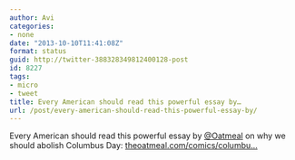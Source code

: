 ```yaml
---
author: Avi
categories:
- none
date: "2013-10-10T11:41:08Z"
format: status
guid: http://twitter-388328349812400128-post
id: 8227
tags:
- micro
- tweet
title: Every American should read this powerful essay by…
url: /post/every-american-should-read-this-powerful-essay-by/
---
```

Every American should read this powerful essay by [@Oatmeal](http://twitter.com/Oatmeal) on why we should abolish Columbus Day: [theoatmeal.com/comics/columbu…](http://theoatmeal.com/comics/columbus_day)